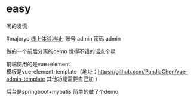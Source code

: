# easy
闲的发慌

#majoryc
[线上体验地址](http://47.105.230.85);
账号 admin
密码 admin


做的一个前后分离的demo
觉得不错的话点个星

前端使用的是vue+element   
模板是vue-element-template（地址：https://github.com/PanJiaChen/vue-admin-template 其他功能需要自己加 ）

后台是springboot+mybatis
简单的做了个demo
